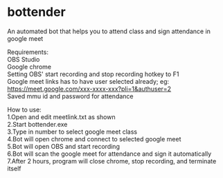 # bottender
An automated bot that helps you to attend class and sign attendance in google meet  
  
Requirements:  
OBS Studio  
Google chrome  
Setting OBS' start recording and stop recording hotkey to F1  
Google meet links has to have user selected already; eg: https://meet.google.com/xxx-xxxx-xxx?pli=1&authuser=2  
Saved mmu id and password for attendance  
  
How to use:  
1.Open and edit meetlink.txt as shown  
2.Start bottender.exe  
3.Type in number to select google meet class  
4.Bot will open chrome and connect to selected google meet  
5.Bot will open OBS and start recording  
6.Bot will scan the google meet for attendance and sign it automatically  
7.After 2 hours, program will close chrome, stop recording, and terminate itself  
